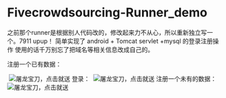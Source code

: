 ﻿
# Fivecrowdsourcing-Runner_demo

之前那个runner是根据别人代码改的，修改起来力不从心，所以重新独立写一个。7911 upup！
简单实现了 android + Tomcat servlet +mysql 的登录注册操作
使用的话千万别忘了把域名等相关信息改成自己的。

注册一个已有数据：

 ![屠龙宝刀，点击就送](https://github.com/wangchenhao006/Fivecrowdsourcing-Runner_demo/raw/master/Screenshots/1.png)
登录：
 ![屠龙宝刀，点击就送](https://github.com/wangchenhao006/Fivecrowdsourcing-Runner_demo/raw/master/Screenshots/2.png)
注册一个未有的数据：
 ![屠龙宝刀，点击就送](https://github.com/wangchenhao006/Fivecrowdsourcing-Runner_demo/raw/master/Screenshots/3.png)

